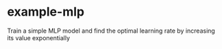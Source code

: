 # example-mlp
Train a simple MLP model and find the optimal learning rate by increasing its value exponentially
